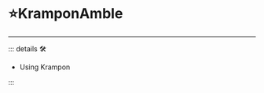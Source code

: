 # ⭐KramponAmble

---

<!-- =================================================== -->
<!-- =================================================== -->
<!-- =================================================== -->
<!-- =================================================== -->
<!-- =================================================== -->
::: details 🛠

- Using Krampon

:::
